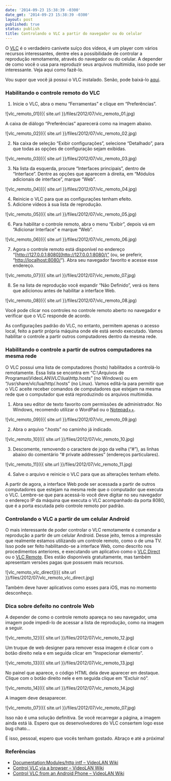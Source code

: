 ```yaml
---
date: '2014-09-23 15:38:39 -0300'
date_gmt: '2014-09-23 15:38:39 -0300'
layout: post
published: true
status: publish
title: Controlando o VLC a partir do navegador ou do celular
---
```


O [VLC](http://www.videolan.org/vlc/) é o verdadeiro canivete suíço dos vídeos, é um player com vários recursos interessantes, dentre eles a possibilidade de controlar a reprodução remotamente, através do navegador ou do celular. A depender de como você o usa para reproduzir seus arquivos multimídia, isso pode ser interessante. Veja aqui como fazê-lo.

Vou supor que você já possui o VLC instalado. Senão, pode baixá-lo [aqui](http://www.videolan.org/vlc/).

### Habilitando o controle remoto do VLC

1. Inicie o VLC, abra o menu “Ferramentas” e clique em “Preferências”.

![vlc_remoto_01]({{ site.url }}/files/2012/07/vlc_remoto_01.jpg)

A caixa de diálogo “Preferências” aparecerá como na imagem abaixo.

![vlc_remoto_02]({{ site.url }}/files/2012/07/vlc_remoto_02.jpg)

2. Na caixa de seleção “Exibir configurações”, selecione “Detalhado”, para que todas as opções de configuração sejam exibidas.

![vlc_remoto_03]({{ site.url }}/files/2012/07/vlc_remoto_03.jpg)

3. Na lista da esquerda, procure “Interfaces principais”, dentro de “Interface”. Dentre as opções que aparecem à direita, em “Módulos adicionais de interface”, marque “Web”.

![vlc_remoto_04]({{ site.url }}/files/2012/07/vlc_remoto_04.jpg)

4. Reinicie o VLC para que as configurações tenham efeito.
5. Adicione vídeos à sua lista de reprodução.

![vlc_remoto_05]({{ site.url }}/files/2012/07/vlc_remoto_05.jpg)

6. Para habilitar o controle remoto, abra o menu “Exibir”, depois vá em “Adicionar Interface” e marque “Web”.

![vlc_remoto_06]({{ site.url }}/files/2012/07/vlc_remoto_06.jpg)

7. Agora o controle remoto está disponível no endereço “[http://127.0.0.1:8080](http://127.0.0.1:8080/)” (ou, se preferir, “[http://localhost:8080/](http://localhost:8080/)“). Abra seu navegador favorito e acesse esse endereço.

![vlc_remoto_07]({{ site.url }}/files/2012/07/vlc_remoto_07.jpg)

8. Se na lista de reprodução você expandir “Não Definido”, verá os itens que adicionou antes de habilitar a interface Web.

![vlc_remoto_08]({{ site.url }}/files/2012/07/vlc_remoto_08.jpg)

Você pode clicar nos controles no controle remoto aberto no navegador e verificar que o VLC responde de acordo.

As configurações padrão do VLC, no entanto, permitem apenas o acesso local, feito a partir própria máquina onde ele está sendo executado. Vamos habilitar o controle a partir outros computadores dentro da mesma rede.

### Habilitando o controle a partir de outros computadores na mesma rede

O VLC possui uma lista de computadores (hosts) habilitados a controlá-lo remotamente. Essa lista se encontra em “C:\Arquivos de Programas\VideoLAN\VLC\lua\http\.hosts” (no Windows) ou em “/usr/share/vlc/lua/http/.hosts” (no Linux). Vamos editá-la para permitir que o VLC aceite receber comandos de computadores que estejam na mesma rede que o computador que está reproduzindo os arquivos multimídia.

1. Abra seu editor de texto favorito com permissões de administrador. No Windows, recomendo utilizar o WordPad ou o [Notepad++](http://notepad-plus-plus.org/).

![vlc_remoto_09]({{ site.url }}/files/2012/07/vlc_remoto_09.jpg)

2. Abra o arquivo “.hosts” no caminho já indicado.

![vlc_remoto_10]({{ site.url }}/files/2012/07/vlc_remoto_10.jpg)

3. Descomente, removendo o caractere de jogo da velha (“#”), as linhas abaixo do comentário “# private addresses” (endereços particulares).

![vlc_remoto_11]({{ site.url }}/files/2012/07/vlc_remoto_11.jpg)

4. Salve o arquivo e reinicie o VLC para que as alterações tenham efeito.

A partir de agora, a interface Web pode ser acessada a partir de outros computadores que estejam na mesma rede que o computador que executa o VLC. Lembre-se que para acessá-lo você deve digitar no seu navegador o endereço IP da máquina que executa o VLC acompanhado da porta 8080, que é a porta escutada pelo controle remoto por padrão.

### Controlando o VLC a partir de um celular Android

O mais interessante de poder controlar o VLC remotamente é comandar a reprodução a partir de um celular Android. Desse jeito, temos a impressão que realmente estamos utilizando um controle remoto, como o de uma TV. Isso pode ser feito habilitando-se a interface Web, como descrito nos procedimentos anteriores, e executando um aplicativo como o [VLC Direct](https://play.google.com/store/apps/details?id=com.vlcforandroid.vlcdirectprofree) ou o [VLC Remote](https://play.google.com/store/apps/details?id=com.hobbyistsoftware.android.vlcremote_usfree). Eles estão disponíveis gratuitamente, mas também apresentam versões pagas que possuem mais recursos.

![vlc_remoto_vlc_direct]({{ site.url }}/files/2012/07/vlc_remoto_vlc_direct.jpg)

Também deve haver aplicativos como esses para iOS, mas no momento desconheço.

### Dica sobre defeito no controle Web

A depender de como o controle remoto apareça no seu navegador, uma imagem pode impedi-lo de acessar a lista de reprodução, como na imagem a seguir.

![vlc_remoto_12]({{ site.url }}/files/2012/07/vlc_remoto_12.jpg)

Um truque de web designer para remover essa imagem é clicar com o botão direito nela e em seguida clicar em “Inspecionar elemento”.

![vlc_remoto_13]({{ site.url }}/files/2012/07/vlc_remoto_13.jpg)

No painel que aparece, o código HTML dela deve aparecer em destaque. Clique com o botão direito nele e em seguida clique em “Excluir nó”.

![vlc_remoto_14]({{ site.url }}/files/2012/07/vlc_remoto_14.jpg)

A imagem deve desaparecer.

![vlc_remoto_07]({{ site.url }}/files/2012/07/vlc_remoto_07.jpg)

Isso não é uma solução definitiva. Se você recarregar a página, a imagem ainda está lá. Espero que os desenvolvedores do VLC consertem logo esse bug chato...

É isso, pessoal, espero que vocês tenham gostado. Abraço e até a próxima!

### Referências

- [Documentation:Modules/http intf – VideoLAN Wiki](https://wiki.videolan.org/Documentation:Modules/http_intf/)
- [Control VLC via a browser – VideoLAN Wiki](https://wiki.videolan.org/Control_VLC_via_a_browser/)
- [Control VLC from an Android Phone – VideoLAN Wiki](https://wiki.videolan.org/Control_VLC_from_an_Android_Phone/)